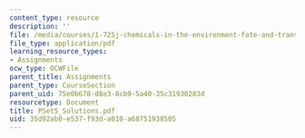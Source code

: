 ```yaml
---
content_type: resource
description: ''
file: /media/courses/1-725j-chemicals-in-the-environment-fate-and-transport-fall-2004/35d92ab0e537f93da010a68751938505_PSet5_Solutions.pdf
file_type: application/pdf
learning_resource_types:
- Assignments
ocw_type: OCWFile
parent_title: Assignments
parent_type: CourseSection
parent_uid: 75e0b678-d8e3-8cb9-5a40-35c31930283d
resourcetype: Document
title: PSet5_Solutions.pdf
uid: 35d92ab0-e537-f93d-a010-a68751938505
---
```

